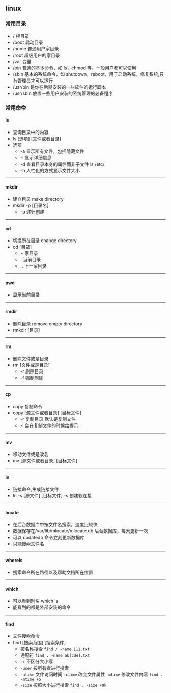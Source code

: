 ## linux

### 常用目录

- / 根目录
- /boot 启动目录
- /home 普通用户家目录
- /root 超级用户的家目录
- /var 变量
- /bin 普通的基本命令，如 ls，chmod 等，一般用户都可以使用
- /sbin 基本的系统命令，如 shutdown，reboot，用于启动系统，修复系统,只有管理员才可以运行
- /usr/bin 是你在后期安装的一些软件的运行脚本
- /usr/sbin 放置一些用户安装的系统管理的必备程序

### 常用命令

#### ls

- 查询目录中的内容
- ls [选项] [文件或者目录]
- 选项
  - -a 显示所有文件，包括隐藏文件
  - -l 显示详细信息
  - -d 查看目录本身的属性而非子文件 ls /etc/
  - -h 人性化的方式显示文件大小

---

#### mkdir

- 建立目录 make directory
- mkdir -p [目录名]
  - -p 递归创建

---

#### cd

- 切换所在目录 change directory
- cd [目录]
  - ~ 家目录
  - . 当前目录
  - .. 上一家目录

---

#### pwd

- 显示当前目录

---

#### rmdir

- 删除目录 remove empty directory
- rmkdir [目录]

---

#### rm

- 删除文件或是目录
- rm [文件或是目录]
  - -r 删除目录
  - -f 强制删除

---

#### cp

- copy 复制命令
- copy [源文件或者目录] [目标文件]
  - -r 复制目录 默认是复制文件
  - -i 会在复制文件的时候给提示

---

#### mv

- 移动文件或是改名
- mv [源文件或者目录] [目标文件]

---

#### ln

- 链接命令,生成链接文件
- ln -s [源文件] [目标文件]
  -s 创建软连接

---

#### locate

- 在后台数据库中按文件名搜索，速度比较快
- 数据保存在/var/lib/mlocate/mlocate.db 后台数据库，每天更新一次
- 可以 updatedb 命令立刻更新数据库
- 只能搜索文件名

---

#### whereis

- 搜索命令所在路径以及帮助文档所在位置

---

#### which

- 可以看到别名 which ls
- 能看到的都是外部安装的命令

---

#### find

- 文件搜索命令
- find [搜索范围] [搜索条件]
  - 按名称搜索
    `find / -name 111.txt`
  - 通配符
    `find . -name ab[cde].txt`
  - `-i` 不区分大小写
  - `-user` 按所有者进行搜索
  - `-atime` 文件访问时间 `-ctime` 改变文件属性 `-mtime` 修改文件内容
    `find . -mtime +5`
  - `-size` 按照大小进行搜索
    `find . -size +0k`

